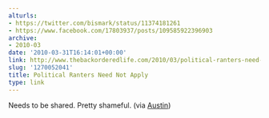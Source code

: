```yaml
---
alturls:
- https://twitter.com/bismark/status/11374181261
- https://www.facebook.com/17803937/posts/109585922396903
archive:
- 2010-03
date: '2010-03-31T16:14:01+00:00'
link: http://www.thebackorderedlife.com/2010/03/political-ranters-need-not-apply.html
slug: '1270052041'
title: Political Ranters Need Not Apply
type: link
---
```


Needs to be shared. Pretty shameful. (via
[Austin](https://twitter.com/smithaustin))

